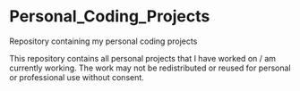 # Personal_Coding_Projects
Repository containing my personal coding projects

This repository contains all personal projects that I have worked on / am currently working. The work may not be redistributed or reused for personal or professional use without consent.
